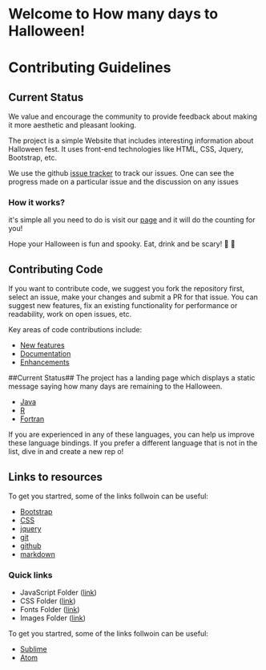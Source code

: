 Welcome to How many days to Halloween!
===================
# Contributing Guidelines #

## Current Status ##

We value and encourage the community to provide feedback about making it more aesthetic and pleasant looking.

The project is a simple Website that includes interesting information about Halloween fest. It uses front-end technologies like HTML, CSS, Jquery, Bootstrap, etc.

We use the github [issue tracker](https://github.com/scrabill/how-many-days-until-halloween/issues?state=open) to track our issues. One can see the progress made on a particular issue and the discussion on any issues

### How it works?

it's simple all you need to do is visit our [page][link] and it will do the counting for you!

[link]: http://shannoncrabill.com/how-many-days-until-halloween/

Hope your Halloween is fun and spooky. Eat, drink and be scary!   :jack_o_lantern:  :ghost:

## Contributing Code ##

If you want to contribute code, we suggest you fork the repository first, select an issue, make your changes and submit a PR for that issue. You can suggest new features, fix an existing functionality for performance or readability, work on open issues, etc.

Key areas of code contributions include:
- [New features](https://github.com/scrabill/how-many-days-until-halloween/issues/1)
- [Documentation](https://github.com/scrabill/how-many-days-until-halloween/issues?q=is%3Aissue+is%3Aopen+label%3Adocumentation)
- [Enhancements](https://github.com/scrabill/how-many-days-until-halloween/issues?q=is%3Aissue+is%3Aopen+label%3Aenhancement)

##Current Status##
The project has a landing page which displays a static message saying how many days are remaining to the Halloween.


- [Java](https://github.com/arrayfire/arrayfire_java)
- [R](https://github.com/arrayfire/arrayfire_r)
- [Fortran](https://github.com/arrayfire/arrayfire_fortran)

If you are experienced in any of these languages, you can help us improve these language bindings. If you prefer a different language that is not in the list, dive in and create a new rep
o!
## Links to resources ##

To get you startred, some of the links follwoin can be useful:

- [Bootstrap](https://www.w3schools.com/bootstrap/)
- [CSS](https://www.w3schools.com/css/)
- [jquery](https://www.w3schools.com/jquery/)
- [git](https://www.atlassian.com/git/tutorials)
- [github](https://guides.github.com/activities/hello-world/)
- [markdown](https://www.markdowntutorial.com)

### Quick links
* JavaScript Folder ([link][linkjs])
* CSS Folder ([link][linkcss])
* Fonts Folder ([link][linkfont])
* Images Folder ([link][linkimg])

[linkjs]: https://github.com/scrabill/how-many-days-until-halloween/tree/master/js
[linkcss]: https://github.com/scrabill/how-many-days-until-halloween/tree/master/css
[linkfont]: https://github.com/scrabill/how-many-days-until-halloween/tree/master/fonts
[linkimg]: https://github.com/scrabill/how-many-days-until-halloween/tree/master/img

To get you startred, some of the links follwoin can be useful:

- [Sublime](https://www.sublimetext.com/)
- [Atom](https://atom.io/)
